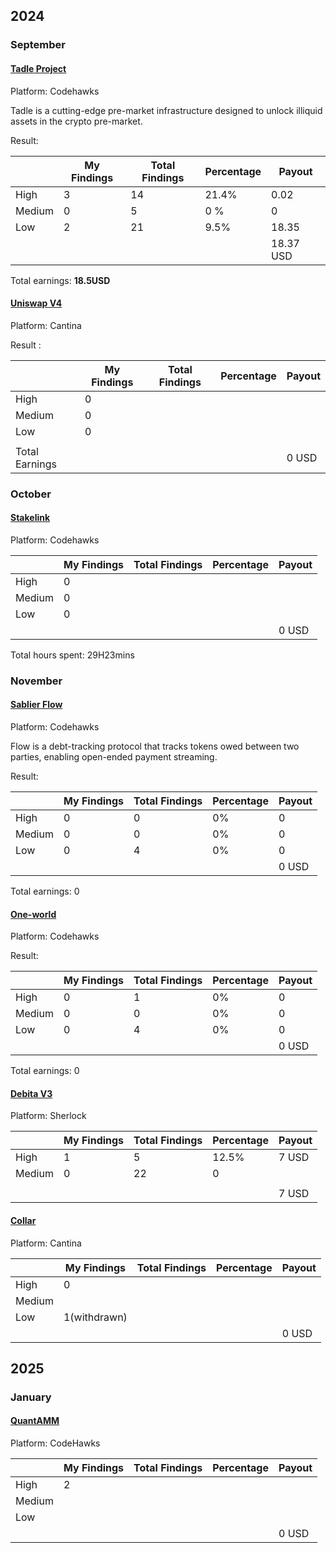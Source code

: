 ## 2024

### September

#### [Tadle Project](https://codehawks.cyfrin.io/c/2024-08-tadle)
Platform: Codehawks

Tadle is a cutting-edge pre-market infrastructure designed to unlock illiquid assets in the crypto pre-market.

Result:

|  | My Findings | Total Findings | Percentage | Payout |
| --- | --- | --- | --- | --- |
| High | 3 | 14 | 21.4% | 0.02 |
| Medium | 0 | 5 | 0 % | 0 |
| Low | 2 | 21 | 9.5% | 18.35 |
|  |  |  |  | 18.37 USD |

Total earnings: **18.5USD**

#### [Uniswap V4](https://cantina.xyz/competitions/e2cf6906-ec8b-4c78-a585-74ac90615659)
Platform: Cantina

Result :

|  | My Findings | Total Findings | Percentage | Payout |
| --- | --- | --- | --- | --- |
| High | 0 |  |  |  |
| Medium | 0 |  |  |  |
| Low | 0 |  |  |  |
|  |  |  |  |  |
| Total Earnings |  |  |  | 0 USD |

### October

#### [Stakelink](https://codehawks.cyfrin.io/c/2024-09-stakelink)
Platform: Codehawks

|  | My Findings | Total Findings | Percentage | Payout |
| --- | --- | --- | --- | --- |
| High | 0 |  |  |  |
| Medium | 0 |  |  |  |
| Low | 0 |  |  |  |
|  |  |  |  | 0 USD |

Total hours spent: 29H23mins

### November

#### [Sablier Flow](https://codehawks.cyfrin.io/c/2024-10-sablier)
Platform: Codehawks

Flow is a debt-tracking protocol that tracks tokens owed between two parties, enabling open-ended payment streaming.

Result:

|  | My Findings | Total Findings | Percentage | Payout |
| --- | --- | --- | --- | --- |
| High | 0 | 0 | 0% | 0 |
| Medium | 0 | 0 | 0% | 0 |
| Low | 0 | 4 | 0% | 0 |
|  |  |  |  | 0 USD |

Total earnings: 0

#### [One-world](https://codehawks.cyfrin.io/c/2024-10-one-world)
Platform: Codehawks

Result:

|  | My Findings | Total Findings | Percentage | Payout |
| --- | --- | --- | --- | --- |
| High | 0 | 1 | 0% | 0 |
| Medium | 0 | 0 | 0% | 0 |
| Low | 0 | 4 | 0% | 0 |
|  |  |  |  | 0 USD |

Total earnings: 0

#### [Debita V3](https://audits.sherlock.xyz/contests/627)
Platform: Sherlock

|  | My Findings | Total Findings | Percentage | Payout |
| --- | --- | --- | --- | --- |
| High | 1 | 5 | 12.5% | 7 USD |
| Medium | 0 | 22 | 0 |  |
|  |  |  |  |  |
|  |  |  |  | 7 USD |

#### [Collar](https://cantina.xyz/competitions/050711ca-a6d1-4fdd-9f94-3816233c1bd5)
Platform: Cantina

|  | My Findings | Total Findings | Percentage | Payout |
| --- | --- | --- | --- | --- |
| High | 0 |  |  |  |
| Medium |  |  |  |  |
| Low | 1(withdrawn) |  |  |  |
|  |  |  |  | 0 USD |

## 2025

### January

#### [QuantAMM](https://codehawks.cyfrin.io/c/2024-12-quantamm)
Platform: CodeHawks

|  | My Findings | Total Findings | Percentage | Payout |
| --- | --- | --- | --- | --- |
| High | 2 |  |  |  |
| Medium |  |  |  |  |
| Low |  |  |  |  |
|  |  |  |  | 0 USD |